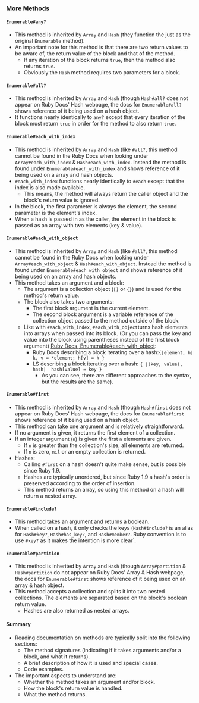 ### More Methods

#### `Enumerable#any?`

- This method is inherited by `Array` and `Hash` (they function the just as the original `Enumerable` method).
- An important note for this method is that there are two return values to be aware of, the return value of the block and that of the method.
  - If any iteration of the block returns `true`, then the method also returns `true`.
  - Obviously the `Hash` method requires two parameters for a block.

#### `Enumerable#all?`

- This method is inherited by `Array` and `Hash` (though `Hash#all?` does not appear on Ruby Docs' Hash webpage, the docs for `Enumerable#all?` shows reference of it being used on a hash object.
- It functions nearly identically to `any?` except that every iteration of the block must return `true` in order for the method to also return `true`.

#### `Enumerable#each_with_index`

- This method is inherited by `Array` and `Hash` (like `#all?`, this method cannot be found in the Ruby Docs when looking under `Array#each_with_index` & `Hash#each_with_index`.  Instead the method is found under `Enumerable#each_with_index` and shows reference of it being used on a array and hash objects.
- `#each_with_index` functions nearly identically to `#each` except that the index is also made available.
  - This means, the method will always return the caller object and the block's return value is ignored.
- In the block, the first parameter is always the element, the second parameter is the element's index.
- When a hash is passed in as the caller, the element in the block is passed as an array with two elements (key & value).

#### `Enumerable#each_with_object`

- This method is inherited by `Array` and `Hash` (like `#all?`, this method cannot be found in the Ruby Docs when looking under `Array#each_with_object` & `Hash#each_with_object`.  Instead the method is found under `Enumerable#each_with_object` and shows reference of it being used on an array and hash objects.
- This method takes an argument and a block:
  - The argument is a collection object (`[]` or `{}`) and is used for the method's return value.
  - The block also takes two arguments:
    - The first block argument is the current element.
    - The second block argument is a variable reference of the collection object passed to the method outside of the block.
  - Like with `#each_with_index`, `#each_with_object`turns hash elements into arrays when passed into its block.  (Or you can pass the key and value into the block using parentheses instead of the first block argument) [Ruby Docs, Enumerable#each_with_object](https://docs.ruby-lang.org/en/master/Enumerable.html#method-i-any-3F):
    - Ruby Docs describing a block iterating over a hash:`{|element, h| k, v = *element; h[v] = k }`
    - LS describing a block iterating over a hash: `{ |(key, value), hash|  hash[value] = key }`
      - As you can see, there are different approaches to the syntax, but the results are the same).

#### `Enumerable#first`

- This method is inherited by `Array` and `Hash` (though `Hash#first` does not appear on Ruby Docs' Hash webpage, the docs for `Enumerable#first` shows reference of it being used on a hash object.
- This method can take one argument and is relatively straightforward.
- If no argument is given, it returns the first element of a collection.
- If an integer argument (`n`) is given the first `n` elements are given.
  - If `n` is greater than the collection's size, all elements are returned.
  - If `n` is zero, `nil` or an empty collection is returned.
- Hashes:
  - Calling `#first` on a hash doesn't quite make sense, but is possible since Ruby 1.9.
  - Hashes are typically unordered, but since Ruby 1.9 a hash's order is preserved according to the order of insertion.
  - This method returns an array, so using this method on a hash will return a nested array.

#### `Enumerable#include?`

- This method takes an argument and returns a boolean.
- When called on a hash, it only checks the keys (`Hash#include?` is an alias for `Hash#key?`, `Hash#has_key?`, and `Hash#member?`.  Ruby convention is to use `#key?` as it makes the intention is more clear`.

#### `Enumerable#partition`

- This method is inherited by `Array` and `Hash` (though `Array#partition` & `Hash#partition` do not appear on Ruby Docs' Array & Hash webpage, the docs for `Enumerable#first` shows reference of it being used on an array & hash object.
- This method accepts a collection and splits it into two nested collections.  The elements are separated based on the block's boolean return value.
  - Hashes are also returned as nested arrays.

#### Summary

- Reading documentation on methods are typically split into the following sections:
  - The method signatures (indicating if it takes arguments and/or a block, and what it returns).
  - A brief description of how it is used and special cases.
  - Code examples.
- The important aspects to understand are:
  - Whether the method takes an argument and/or block.
  - How the block's return value is handled.
  - What the method returns.
